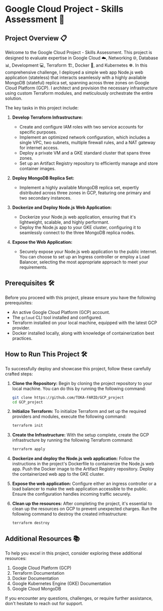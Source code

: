 # Google Cloud Project - Skills Assessment 🚀

## Project Overview 📋

Welcome to the Google Cloud Project - Skills Assessment. This project is designed to evaluate expertise in Google Cloud ☁️, Networking 🌐, Database 📊, Development 💻, Terraform 🏗️, Docker 🐳, and Kubernetes ☸️. In this comprehensive challenge, I deployed a simple web app Node.js web application (stateless) that interacts seamlessly with a highly available MongoDB (stateful) replica set, spanning across three zones on Google Cloud Platform (GCP). I architect and provision the necessary infrastructure using custom Terraform modules, and meticulously orchestrate the entire solution.

The key tasks in this project include:

1. **Develop Terraform Infrastructure:**
    - Create and configure IAM roles with two service accounts for specific purposes.
    - Implement an optimized network configuration, which includes a single VPC, two subnets, multiple firewall rules, and a NAT gateway for internet access.
    - Deploy a private VM and a GKE standard cluster that spans three zones.
    - Set up an Artifact Registry repository to efficiently manage and store container images.

2. **Deploy MongoDB Replica Set:**
    - Implement a highly available MongoDB replica set, expertly distributed across three zones in GCP, featuring one primary and two secondary instances.

3. **Dockerize and Deploy Node.js Web Application:**
    - Dockerize your Node.js web application, ensuring that it's lightweight, scalable, and highly performant.
    - Deploy the Node.js app to your GKE cluster, configuring it to seamlessly connect to the three MongoDB replica nodes.

4. **Expose the Web Application:**
    - Securely expose your Node.js web application to the public internet. You can choose to set up an Ingress controller or employ a Load Balancer, selecting the most appropriate approach to meet your requirements.
      

## Prerequisites 🛠️

Before you proceed with this project, please ensure you have the following prerequisites:

- An active Google Cloud Platform (GCP) account.
- The `gcloud` CLI tool installed and configured.
- Terraform installed on your local machine, equipped with the latest GCP provider.
- Docker installed locally, along with knowledge of containerization best practices.

## How to Run This Project 🛠️

To successfully deploy and showcase this project, follow these carefully crafted steps:

1. **Clone the Repository:**
   Begin by cloning the project repository to your local machine. You can do this by running the following command:

   ```bash
   git clone https://github.com/TOKA-FARID/GCP_project
   cd GCP_project

2. **Initialize Terraform:**
   To initialize Terraform and set up the required providers and modules, execute the following command:
   
   ```bash
   terraform init

4. **Create the Infrastructure:**
   With the setup complete, create the GCP infrastructure by running the following Terraform command:

    ```bash
   terraform apply
 
 5. **Dockerize and deploy the Node.js web application:**
    Follow the instructions in the project's Dockerfile to containerize the Node.js web app.
    Push the Docker image to the Artifact Registry repository.
    Deploy the containerized web app to the GKE cluster.

 6. **Expose the web application:**
    Configure either an ingress controller or a load balancer to make the web application accessible to the public.
    Ensure the configuration handles incoming traffic securely.

  7. **Clean up the resources:**
     After completing the project, it's essential to clean up the resources on GCP to prevent unexpected charges. Run the following command to destroy the created infrastructure:

     ```bash
     terraform destroy

  ## Additional Resources 📚
  
  To help you excel in this project, consider exploring these additional resources:

  1. Google Cloud Platform (GCP)
  2. Terraform Documentation
  3. Docker Documentation
  4. Google Kubernetes Engine (GKE) Documentation
  5. Google Cloud MongoDB
  
  If you encounter any questions, challenges, or require further assistance, don't hesitate to reach out for support.
